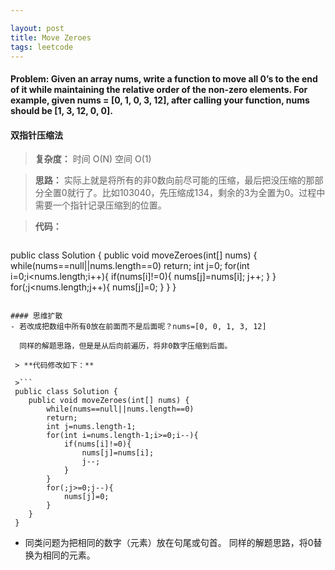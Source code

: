 ```yaml
---

layout: post
title: Move Zeroes
tags: leetcode
---
```


#### Problem: Given an array nums, write a function to move all 0’s to the end of it while maintaining the relative order of the non-zero elements. For example, given nums = [0, 1, 0, 3, 12], after calling your function, nums should be [1, 3, 12, 0, 0].

#### 双指针压缩法
>**复杂度：** 时间 O(N) 空间 O(1)

>**思路：** 实际上就是将所有的非0数向前尽可能的压缩，最后把没压缩的那部分全置0就行了。比如103040，先压缩成134，剩余的3为全置为0。过程中需要一个指针记录压缩到的位置。

>**代码：**

>```
public class Solution {
    public void moveZeroes(int[] nums) {
      while(nums==null||nums.length==0) return;
      int j=0;
      for(int i=0;i<nums.length;i++){
        if(nums[i]!=0){
        nums[j]=nums[i];
        j++;
        }
      }
    for(;j<nums.length;j++){
    nums[j]=0;
    }
  }
}
```

#### 思维扩散
- 若改成把数组中所有0放在前面而不是后面呢？nums=[0, 0, 1, 3, 12]

  同样的解题思路，但是是从后向前遍历，将非0数字压缩到后面。

 > **代码修改如下：**

 >```
 public class Solution {
    public void moveZeroes(int[] nums) {
        while(nums==null||nums.length==0)
        return;
        int j=nums.length-1;
        for(int i=nums.length-1;i>=0;i--){
            if(nums[i]!=0){
                nums[j]=nums[i];
                j--;
            }
        }
        for(;j>=0;j--){
            nums[j]=0;
        }
    }
 }
```
- 同类问题为把相同的数字（元素）放在句尾或句首。
  同样的解题思路，将0替换为相同的元素。
